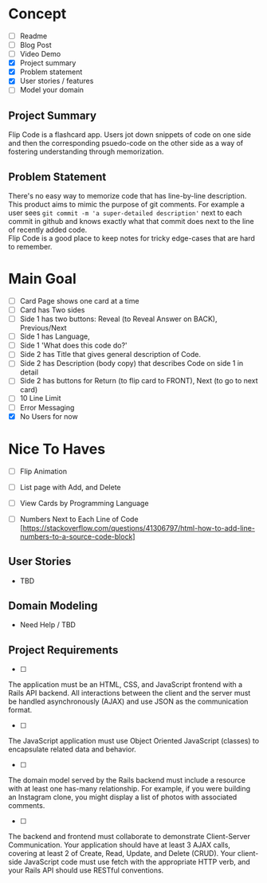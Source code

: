 # Concept

- [ ] Readme
- [ ] Blog Post
- [ ] Video Demo
- [x] Project summary
- [x] Problem statement
- [x] User stories / features
- [ ] Model your domain

## Project Summary

Flip Code is a flashcard app. Users jot down snippets of code on one side and then the corresponding psuedo-code on the other side as a way of fostering understanding through memorization. 


## Problem Statement

There's no easy way to memorize code that has line-by-line description.
This product aims to mimic the purpose of git comments.
For example a user sees `git commit -m 'a super-detailed description'` next to each commit in github and knows exactly what that commit does next to the line of recently added code.  
Flip Code is a good place to keep notes for tricky edge-cases that are hard to remember.

# Main Goal

- [ ] Card Page shows one card at a time
- [ ] Card has Two sides
- [ ] Side 1 has two buttons: Reveal (to Reveal Answer on BACK), Previous/Next
- [ ] Side 1 has Language,
- [ ] Side 1 'What does this code do?'
- [ ] Side 2 has Title that gives general description of Code.
- [ ] Side 2 has Description (body copy) that describes Code on side 1 in detail  
- [ ] Side 2 has buttons for Return (to flip card to FRONT), Next (to go to next card)
- [ ] 10 Line Limit
- [ ] Error Messaging
- [x] No Users for now

# Nice To Haves
- [ ] Flip Animation
- [ ] List page with Add, and Delete
- [ ] View Cards by Programming Language
- [ ] Numbers Next to Each Line of Code [https://stackoverflow.com/questions/41306797/html-how-to-add-line-numbers-to-a-source-code-block]



## User Stories

- TBD


## Domain Modeling

- Need Help / TBD


## Project Requirements

- [ ] 
The application must be an HTML, CSS, and JavaScript frontend with a Rails API backend. All interactions between the client and the server must be handled asynchronously (AJAX) and use JSON as the communication format.

- [ ] 
The JavaScript application must use Object Oriented JavaScript (classes) to encapsulate related data and behavior.

- [ ] 
The domain model served by the Rails backend must include a resource with at least one has-many relationship. For example, if you were building an Instagram clone, you might display a list of photos with associated comments.

- [ ] 
The backend and frontend must collaborate to demonstrate Client-Server Communication. Your application should have at least 3 AJAX calls, covering at least 2 of Create, Read, Update, and Delete (CRUD). Your client-side JavaScript code must use fetch with the appropriate HTTP verb, and your Rails API should use RESTful conventions.